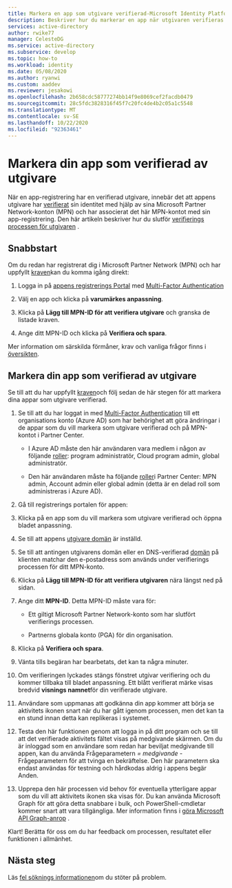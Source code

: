```yaml
---
title: Markera en app som utgivare verifierad-Microsoft Identity Platform | Azure
description: Beskriver hur du markerar en app när utgivaren verifieras. När ett program har marker ATS som utgivare verifierat, innebär det att utgivaren har verifierat sin identitet med hjälp av ett Microsoft Partner Network konto som har slutfört verifierings processen och associerat det här MPN-kontot med sin program registrering.
services: active-directory
author: rwike77
manager: CelesteDG
ms.service: active-directory
ms.subservice: develop
ms.topic: how-to
ms.workload: identity
ms.date: 05/08/2020
ms.author: ryanwi
ms.custom: aaddev
ms.reviewer: jesakowi
ms.openlocfilehash: 2b658cdc58777274bb14f9e8069cef2facdb0479
ms.sourcegitcommit: 28c5fdc3828316f45f7c20fc4de4b2c05a1c5548
ms.translationtype: MT
ms.contentlocale: sv-SE
ms.lasthandoff: 10/22/2020
ms.locfileid: "92363461"
---
```

# <a name="mark-your-app-as-publisher-verified"></a>Markera din app som verifierad av utgivare

När en app-registrering har en verifierad utgivare, innebär det att appens utgivare har [verifierat](/partner-center/verification-responses) sin identitet med hjälp av sina Microsoft Partner Network-konton (MPN) och har associerat det här MPN-kontot med sin app-registrering. Den här artikeln beskriver hur du slutför [verifierings processen för utgivaren](publisher-verification-overview.md) .

## <a name="quickstart"></a>Snabbstart
Om du redan har registrerat dig i Microsoft Partner Network (MPN) och har uppfyllt [kraven](publisher-verification-overview.md#requirements)kan du komma igång direkt: 

1. Logga in på [appens registrerings Portal](https://aka.ms/PublisherVerificationPreview) med [Multi-Factor Authentication](../fundamentals/concept-fundamentals-mfa-get-started.md)

1. Välj en app och klicka på **varumärkes anpassning**. 

1. Klicka på **Lägg till MPN-ID för att verifiera utgivare** och granska de listade kraven.

1. Ange ditt MPN-ID och klicka på **Verifiera och spara**.

Mer information om särskilda förmåner, krav och vanliga frågor finns i [översikten](publisher-verification-overview.md).


## <a name="mark-your-app-as-publisher-verified"></a>Markera din app som verifierad av utgivare
Se till att du har uppfyllt [kraven](publisher-verification-overview.md#requirements)och följ sedan de här stegen för att markera dina appar som utgivare verifierad.  

1. Se till att du har loggat in med [Multi-Factor Authentication](../fundamentals/concept-fundamentals-mfa-get-started.md) till ett organisations konto (Azure AD) som har behörighet att göra ändringar i de appar som du vill markera som utgivare verifierad och på MPN-kontot i Partner Center.

    - I Azure AD måste den här användaren vara medlem i någon av följande [roller](../roles/permissions-reference.md): program administratör, Cloud program admin, global administratör. 

    - Den här användaren måste ha följande [roller](/partner-center/permissions-overview)i Partner Center: MPN admin, Account admin eller global admin (detta är en delad roll som administreras i Azure AD). 

1. Gå till registrerings portalen för appen:  

1. Klicka på en app som du vill markera som utgivare verifierad och öppna bladet anpassning. 

1. Se till att appens [utgivare domän](howto-configure-publisher-domain.md) är inställd. 

1. Se till att antingen utgivarens domän eller en DNS-verifierad [domän](../fundamentals/add-custom-domain.md) på klienten matchar den e-postadress som används under verifierings processen för ditt MPN-konto.

1. Klicka på **Lägg till MPN-ID för att verifiera utgivaren** nära längst ned på sidan. 

1. Ange ditt **MPN-ID**. Detta MPN-ID måste vara för: 

    - Ett giltigt Microsoft Partner Network-konto som har slutfört verifierings processen.  

    - Partnerns globala konto (PGA) för din organisation. 

1. Klicka på **Verifiera och spara**. 

1. Vänta tills begäran har bearbetats, det kan ta några minuter. 

1. Om verifieringen lyckades stängs fönstret utgivar verifiering och du kommer tillbaka till bladet anpassning. Ett blått verifierat märke visas bredvid **visnings namnet**för din verifierade utgivare. 

1. Användare som uppmanas att godkänna din app kommer att börja se aktivitets ikonen snart när du har gått igenom processen, men det kan ta en stund innan detta kan replikeras i systemet. 

1. Testa den här funktionen genom att logga in på ditt program och se till att det verifierade aktivitets fältet visas på medgivande skärmen. Om du är inloggad som en användare som redan har beviljat medgivande till appen, kan du använda Frågeparametern *= medgivande* -Frågeparametern för att tvinga en bekräftelse. Den här parametern ska endast användas för testning och hårdkodas aldrig i appens begär Anden.

1. Upprepa den här processen vid behov för eventuella ytterligare appar som du vill att aktivitets ikonen ska visas för. Du kan använda Microsoft Graph för att göra detta snabbare i bulk, och PowerShell-cmdletar kommer snart att vara tillgängliga. Mer information finns i [göra Microsoft API Graph-anrop](troubleshoot-publisher-verification.md#making-microsoft-graph-api-calls) . 

Klart! Berätta för oss om du har feedback om processen, resultatet eller funktionen i allmänhet. 

## <a name="next-steps"></a>Nästa steg
Läs [fel söknings informationen](troubleshoot-publisher-verification.md)om du stöter på problem.
